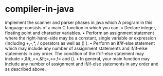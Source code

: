 # compiler-in-java
implement the scanner and parser phases in java which A program in this language consists of a main C function in which you can: • Declare integer, floating point and character variables. • Perform an assignment statement where the right-hand-side may be a constant, single variable or expression (including +,-,*, / operators as well as () ). • Perform an if/if-else statement which may include any number of assignment statements and if/if-else statements in any order. The condition of the if/if-else statement may include >,&amp;lt;,>=,&amp;lt;=,==,!= and (). • In general, your main function may include any number of assignment and if/if-else statements in any order and as described above.
